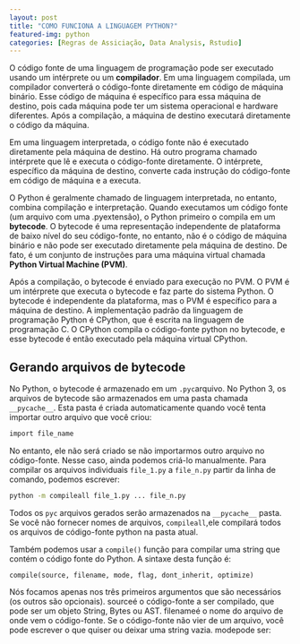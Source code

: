 ```yaml
---
layout: post
title: "COMO FUNCIONA A LINGUAGEM PYTHON?"
featured-img: python
categories: [Regras de Assiciação, Data Analysis, Rstudio]
---
```


O código fonte de uma linguagem de programação pode ser executado
usando um intérprete ou um **compilador**. Em uma linguagem compilada,
um compilador converterá o código-fonte diretamente em código de
máquina binário. Esse código de máquina é específico para essa
máquina de destino, pois cada máquina pode ter um sistema operacional
e hardware diferentes. Após a compilação, a máquina de destino executará
diretamente o código da máquina.

Em uma linguagem interpretada, o código fonte não é executado diretamente
pela máquina de destino. Há outro programa chamado intérprete que lê e executa
o código-fonte diretamente. O intérprete, específico da máquina de destino,
converte cada instrução do código-fonte em código de máquina e a executa.

O Python é geralmente chamado de linguagem interpretada, no entanto, 
combina compilação e interpretação. Quando executamos um 
código fonte (um arquivo com uma .pyextensão), o Python primeiro o compila 
em um **bytecode**. O bytecode é uma representação independente de plataforma 
de baixo nível do seu código-fonte, no entanto, não é o código de máquina binário 
e não pode ser executado diretamente pela máquina de destino. De fato, 
é um conjunto de instruções para uma máquina virtual chamada 
**Python Virtual Machine (PVM)**.

Após a compilação, o bytecode é enviado para execução no PVM. O PVM é um 
intérprete que executa o bytecode e faz parte do sistema Python. O bytecode 
é independente da plataforma, mas o PVM é específico para a máquina de destino. 
A implementação padrão da linguagem de programação Python é CPython, 
que é escrita na linguagem de programação C. O CPython compila o código-fonte 
python no bytecode, e esse bytecode é então executado pela 
máquina virtual CPython.

## Gerando arquivos de bytecode

No Python, o bytecode é armazenado em um ```.pyc```arquivo. No Python 3, 
os arquivos de bytecode são armazenados em uma pasta chamada 
```__pycache__```. Esta pasta é criada automaticamente quando você tenta 
importar outro arquivo que você criou:

```bash
import file_name 
```
No entanto, ele não será criado se não importarmos outro arquivo no código-fonte. 
Nesse caso, ainda podemos criá-lo manualmente. Para compilar os arquivos individuais 
```file_1.py``` a ```file_n.py``` partir da linha de comando, podemos escrever:

```bash 
python -m compileall file_1.py ... file_n.py
```

Todos os ```pyc``` arquivos gerados serão armazenados na ```__pycache__``` pasta. 
Se você não fornecer nomes de arquivos, ```compileall```,ele compilará todos 
os arquivos de código-fonte python na pasta atual.

Também podemos usar a ```compile()``` função para compilar uma string 
que contém o código fonte do Python. A sintaxe desta função é:

```compile(source, filename, mode, flag, dont_inherit, optimize)```

Nós focamos apenas nos três primeiros argumentos que são necessários (os outros são opcionais). 
sourceé o código-fonte a ser compilado, que pode ser um objeto String, Bytes ou AST. filenameé 
o nome do arquivo de onde vem o código-fonte. Se o código-fonte não vier de um arquivo, 
você pode escrever o que quiser ou deixar uma string vazia. modepode ser:

